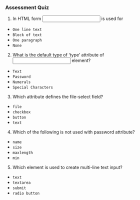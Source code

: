 ### Assessment Quiz

1. In HTML form <input type="text"> is used for

- `One line text` 
- `Block of text`
- `One paragraph`
- `None`

2. What is the default type of ‘type’ attribute of <input> element?

- `Text` 
- `Password`
- `Numerals`
- `Special Characters`

3. Which attribute defines the file-select field?

- `file` 
- `checkbox`
- `button`
- `text`

4. Which of the following is not used with password attribute?

- `name`
- `size`
- `maxlength`
- `min` 

5. Which element is used to create multi-line text input?

- `text`
- `textarea` 
- `submit`
- `radio button`


